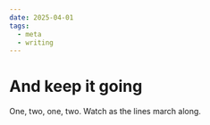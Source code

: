 ```yaml
---
date: 2025-04-01
tags:
  - meta
  - writing
---
```


# And keep it going

One, two, one, two. Watch as the lines march along.